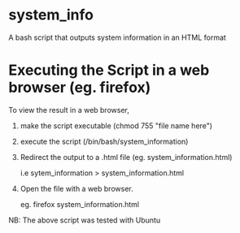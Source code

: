 system_info
===========

A bash script that outputs system information in an HTML format

Executing the Script in a web browser (eg. firefox)
===================================================
To view the result in a web browser, 

1. make the script executable (chmod 755 "file name here")

2. execute the script  (/bin/bash/system_information)

3. Redirect the output to a .html file (eg. system_information.html)

   i.e sytem_information > system_information.html

4. Open the file with a web browser. 

   eg. firefox system_information.html

NB: The above script was tested with Ubuntu
